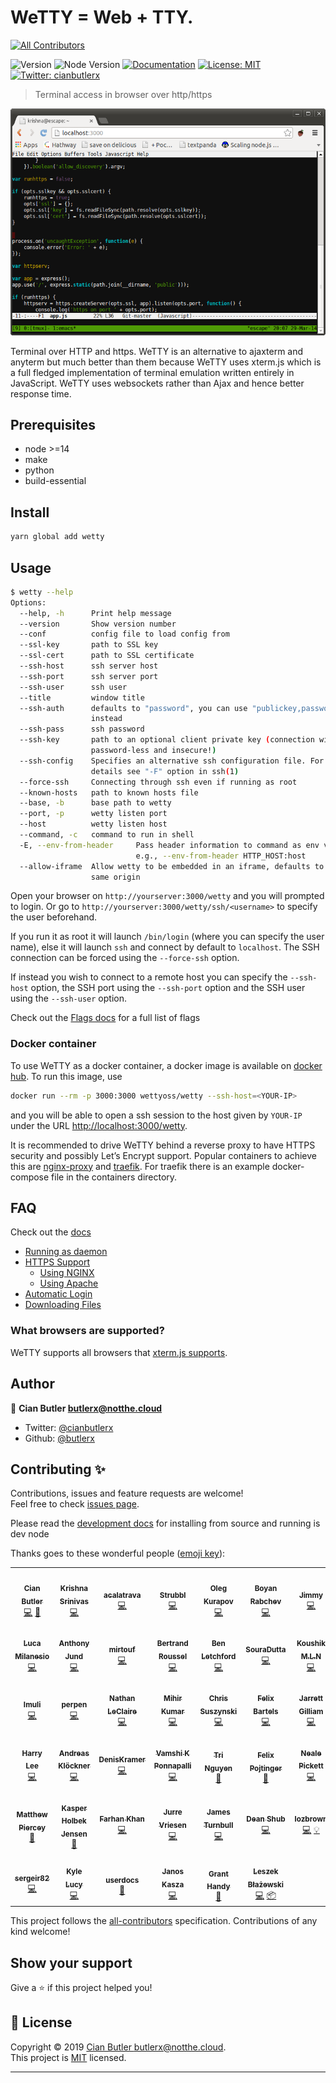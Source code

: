 # WeTTY = Web + TTY.

<!-- ALL-CONTRIBUTORS-BADGE:START - Do not remove or modify this section -->

[![All Contributors](https://img.shields.io/badge/all_contributors-41-orange.svg?style=flat-square)](#contributors-)

<!-- ALL-CONTRIBUTORS-BADGE:END -->

![Version](https://img.shields.io/badge/version-1.1.7-blue.svg?cacheSeconds=2592000)
![Node Version](https://img.shields.io/badge/node-%3E%3D14.0-blue.svg)
[![Documentation](https://img.shields.io/badge/documentation-yes-brightgreen.svg)](https://github.com/butlerx/wetty/tree/main/docs)
[![License: MIT](https://img.shields.io/badge/License-MIT-yellow.svg)](https://github.com/butlerx/wetty/blob/main/LICENSE)
[![Twitter: cianbutlerx](https://img.shields.io/twitter/follow/cianbutlerx.svg?style=social)](https://twitter.com/cianbutlerx)

> Terminal access in browser over http/https

![WeTTY](./docs/terminal.png?raw=true)

Terminal over HTTP and https. WeTTY is an alternative to ajaxterm and anyterm
but much better than them because WeTTY uses xterm.js which is a full fledged
implementation of terminal emulation written entirely in JavaScript. WeTTY uses
websockets rather than Ajax and hence better response time.

## Prerequisites

- node >=14
- make
- python
- build-essential

## Install

```sh
yarn global add wetty
```

## Usage

```sh
$ wetty --help
Options:
  --help, -h      Print help message                                   [boolean]
  --version       Show version number                                  [boolean]
  --conf          config file to load config from                       [string]
  --ssl-key       path to SSL key                                       [string]
  --ssl-cert      path to SSL certificate                               [string]
  --ssh-host      ssh server host                                       [string]
  --ssh-port      ssh server port                                       [number]
  --ssh-user      ssh user                                              [string]
  --title         window title                                          [string]
  --ssh-auth      defaults to "password", you can use "publickey,password"
                  instead                                               [string]
  --ssh-pass      ssh password                                          [string]
  --ssh-key       path to an optional client private key (connection will be
                  password-less and insecure!)                          [string]
  --ssh-config    Specifies an alternative ssh configuration file. For further
                  details see "-F" option in ssh(1)                     [string]
  --force-ssh     Connecting through ssh even if running as root       [boolean]
  --known-hosts   path to known hosts file                              [string]
  --base, -b      base path to wetty                                    [string]
  --port, -p      wetty listen port                                     [number]
  --host          wetty listen host                                     [string]
  --command, -c   command to run in shell                               [string]
  -E, --env-from-header     Pass header information to command as env variable;
                            e.g., --env-from-header HTTP_HOST:host       [array]
  --allow-iframe  Allow wetty to be embedded in an iframe, defaults to allowing
                  same origin                                          [boolean]
```

Open your browser on `http://yourserver:3000/wetty` and you will prompted to
login. Or go to `http://yourserver:3000/wetty/ssh/<username>` to specify the
user beforehand.

If you run it as root it will launch `/bin/login` (where you can specify the
user name), else it will launch `ssh` and connect by default to `localhost`. The
SSH connection can be forced using the `--force-ssh` option.

If instead you wish to connect to a remote host you can specify the `--ssh-host`
option, the SSH port using the `--ssh-port` option and the SSH user using the
`--ssh-user` option.

Check out the [Flags docs](https://butlerx.github.io/wetty/flags) for a full
list of flags

### Docker container

To use WeTTY as a docker container, a docker image is available on
[docker hub](https://hub.docker.com/r/wettyoss/wetty). To run this image, use

```sh
docker run --rm -p 3000:3000 wettyoss/wetty --ssh-host=<YOUR-IP>
```

and you will be able to open a ssh session to the host given by `YOUR-IP` under
the URL [http://localhost:3000/wetty](http://localhost:3000/wetty).

It is recommended to drive WeTTY behind a reverse proxy to have HTTPS security
and possibly Let’s Encrypt support. Popular containers to achieve this are
[nginx-proxy](https://github.com/nginx-proxy/nginx-proxy) and
[traefik](https://traefik.io/traefik/). For traefik there is an example
docker-compose file in the containers directory.

## FAQ

Check out the [docs](https://github.com/butlerx/wetty/tree/main/docs)

- [Running as daemon](https://butlerx.github.io/wetty/service)
- [HTTPS Support](https://butlerx.github.io/wetty/https)
  - [Using NGINX](https://butlerx.github.io/wetty/nginx)
  - [Using Apache](https://butlerx.github.io/wetty/apache)
- [Automatic Login](https://butlerx.github.io/wetty/auto-login)
- [Downloading Files](https://butlerx.github.io/wetty/downloading-files)

### What browsers are supported?

WeTTY supports all browsers that
[xterm.js supports](https://github.com/xtermjs/xterm.js#browser-support).

## Author

👤 **Cian Butler <butlerx@notthe.cloud>**

- Twitter: [@cianbutlerx](https://twitter.com/cianbutlerx)
- Github: [@butlerx](https://github.com/butlerx)

## Contributing ✨

Contributions, issues and feature requests are welcome!<br />Feel free to check
[issues page](https://github.com/butlerx/wetty/issues).

Please read the [development docs](https://butlerx.github.io/wetty/development)
for installing from source and running is dev node

Thanks goes to these wonderful people
([emoji key](https://allcontributors.org/docs/en/emoji-key)):

<!-- ALL-CONTRIBUTORS-LIST:START - Do not remove or modify this section -->
<!-- prettier-ignore-start -->
<!-- markdownlint-disable -->
<table>
  <tr>
    <td align="center"><a href="http://cianbutler.ie"><img src="https://avatars1.githubusercontent.com/u/867930?v=4?s=100" width="100px;" alt=""/><br /><sub><b>Cian Butler</b></sub></a><br /><a href="https://github.com/butlerx/WeTTy/commits?author=butlerx" title="Code">💻</a> <a href="https://github.com/butlerx/WeTTy/commits?author=butlerx" title="Documentation">📖</a></td>
    <td align="center"><a href="http://about.me/krishnasrinivas"><img src="https://avatars0.githubusercontent.com/u/634494?v=4?s=100" width="100px;" alt=""/><br /><sub><b>Krishna Srinivas</b></sub></a><br /><a href="https://github.com/butlerx/WeTTy/commits?author=krishnasrinivas" title="Code">💻</a></td>
    <td align="center"><a href="https://github.com/acalatrava"><img src="https://avatars1.githubusercontent.com/u/8502129?v=4?s=100" width="100px;" alt=""/><br /><sub><b>acalatrava</b></sub></a><br /><a href="https://github.com/butlerx/WeTTy/commits?author=acalatrava" title="Code">💻</a></td>
    <td align="center"><a href="https://github.com/Strubbl"><img src="https://avatars3.githubusercontent.com/u/97055?v=4?s=100" width="100px;" alt=""/><br /><sub><b>Strubbl</b></sub></a><br /><a href="https://github.com/butlerx/WeTTy/commits?author=Strubbl" title="Code">💻</a></td>
    <td align="center"><a href="https://github.com/2sheds"><img src="https://avatars3.githubusercontent.com/u/16163?v=4?s=100" width="100px;" alt=""/><br /><sub><b>Oleg Kurapov</b></sub></a><br /><a href="https://github.com/butlerx/WeTTy/commits?author=2sheds" title="Code">💻</a></td>
    <td align="center"><a href="http://www.rabchev.com"><img src="https://avatars0.githubusercontent.com/u/1876061?v=4?s=100" width="100px;" alt=""/><br /><sub><b>Boyan Rabchev</b></sub></a><br /><a href="https://github.com/butlerx/WeTTy/commits?author=rabchev" title="Code">💻</a></td>
    <td align="center"><a href="https://github.com/nosemeocurrenada"><img src="https://avatars1.githubusercontent.com/u/3845708?v=4?s=100" width="100px;" alt=""/><br /><sub><b>Jimmy</b></sub></a><br /><a href="https://github.com/butlerx/WeTTy/commits?author=nosemeocurrenada" title="Code">💻</a></td>
  </tr>
  <tr>
    <td align="center"><a href="http://www.gerritforge.com"><img src="https://avatars3.githubusercontent.com/u/182893?v=4?s=100" width="100px;" alt=""/><br /><sub><b>Luca Milanesio</b></sub></a><br /><a href="https://github.com/butlerx/WeTTy/commits?author=lucamilanesio" title="Code">💻</a></td>
    <td align="center"><a href="http://anthonyjund.com"><img src="https://avatars3.githubusercontent.com/u/39376331?v=4?s=100" width="100px;" alt=""/><br /><sub><b>Anthony Jund</b></sub></a><br /><a href="https://github.com/butlerx/WeTTy/commits?author=antonyjim" title="Code">💻</a></td>
    <td align="center"><a href="https://www.mirtouf.fr"><img src="https://avatars3.githubusercontent.com/u/5165058?v=4?s=100" width="100px;" alt=""/><br /><sub><b>mirtouf</b></sub></a><br /><a href="https://github.com/butlerx/WeTTy/commits?author=mirtouf" title="Code">💻</a></td>
    <td align="center"><a href="https://cor-net.org"><img src="https://avatars1.githubusercontent.com/u/556693?v=4?s=100" width="100px;" alt=""/><br /><sub><b>Bertrand Roussel</b></sub></a><br /><a href="https://github.com/butlerx/WeTTy/commits?author=CoRfr" title="Code">💻</a></td>
    <td align="center"><a href="https://www.benl.com.au/"><img src="https://avatars0.githubusercontent.com/u/6703966?v=4?s=100" width="100px;" alt=""/><br /><sub><b>Ben Letchford</b></sub></a><br /><a href="https://github.com/butlerx/WeTTy/commits?author=benletchford" title="Code">💻</a></td>
    <td align="center"><a href="https://github.com/SouraDutta"><img src="https://avatars0.githubusercontent.com/u/33066261?v=4?s=100" width="100px;" alt=""/><br /><sub><b>SouraDutta</b></sub></a><br /><a href="https://github.com/butlerx/WeTTy/commits?author=SouraDutta" title="Code">💻</a></td>
    <td align="center"><a href="https://github.com/koushikmln"><img src="https://avatars3.githubusercontent.com/u/8670988?v=4?s=100" width="100px;" alt=""/><br /><sub><b>Koushik M.L.N</b></sub></a><br /><a href="https://github.com/butlerx/WeTTy/commits?author=koushikmln" title="Code">💻</a></td>
  </tr>
  <tr>
    <td align="center"><a href="https://imu.li/"><img src="https://avatars3.githubusercontent.com/u/4085046?v=4?s=100" width="100px;" alt=""/><br /><sub><b>Imuli</b></sub></a><br /><a href="https://github.com/butlerx/WeTTy/commits?author=imuli" title="Code">💻</a></td>
    <td align="center"><a href="https://github.com/perpen"><img src="https://avatars2.githubusercontent.com/u/9963805?v=4?s=100" width="100px;" alt=""/><br /><sub><b>perpen</b></sub></a><br /><a href="https://github.com/butlerx/WeTTy/commits?author=perpen" title="Code">💻</a></td>
    <td align="center"><a href="https://nathanleclaire.com"><img src="https://avatars3.githubusercontent.com/u/1476820?v=4?s=100" width="100px;" alt=""/><br /><sub><b>Nathan LeClaire</b></sub></a><br /><a href="https://github.com/butlerx/WeTTy/commits?author=nathanleclaire" title="Code">💻</a></td>
    <td align="center"><a href="https://github.com/MiKr13"><img src="https://avatars2.githubusercontent.com/u/34394719?v=4?s=100" width="100px;" alt=""/><br /><sub><b>Mihir Kumar</b></sub></a><br /><a href="https://github.com/butlerx/WeTTy/commits?author=MiKr13" title="Code">💻</a></td>
    <td align="center"><a href="http://redhat.com"><img src="https://avatars0.githubusercontent.com/u/540893?v=4?s=100" width="100px;" alt=""/><br /><sub><b>Chris Suszynski</b></sub></a><br /><a href="https://github.com/butlerx/WeTTy/commits?author=cardil" title="Code">💻</a></td>
    <td align="center"><a href="http://9wd.de"><img src="https://avatars1.githubusercontent.com/u/1257835?v=4?s=100" width="100px;" alt=""/><br /><sub><b>Felix Bartels</b></sub></a><br /><a href="https://github.com/butlerx/WeTTy/commits?author=fbartels" title="Code">💻</a></td>
    <td align="center"><a href="https://github.com/jarrettgilliam"><img src="https://avatars3.githubusercontent.com/u/5099690?v=4?s=100" width="100px;" alt=""/><br /><sub><b>Jarrett Gilliam</b></sub></a><br /><a href="https://github.com/butlerx/WeTTy/commits?author=jarrettgilliam" title="Code">💻</a></td>
  </tr>
  <tr>
    <td align="center"><a href="https://harrylee.me"><img src="https://avatars0.githubusercontent.com/u/7056279?v=4?s=100" width="100px;" alt=""/><br /><sub><b>Harry Lee</b></sub></a><br /><a href="https://github.com/butlerx/WeTTy/commits?author=harryleesan" title="Code">💻</a></td>
    <td align="center"><a href="http://andreask.cs.illinois.edu"><img src="https://avatars3.githubusercontent.com/u/352067?v=4?s=100" width="100px;" alt=""/><br /><sub><b>Andreas Klöckner</b></sub></a><br /><a href="https://github.com/butlerx/WeTTy/commits?author=inducer" title="Code">💻</a></td>
    <td align="center"><a href="https://github.com/DenisKramer"><img src="https://avatars1.githubusercontent.com/u/23534092?v=4?s=100" width="100px;" alt=""/><br /><sub><b>DenisKramer</b></sub></a><br /><a href="https://github.com/butlerx/WeTTy/commits?author=DenisKramer" title="Code">💻</a></td>
    <td align="center"><a href="https://github.com/vamship"><img src="https://avatars0.githubusercontent.com/u/7143376?v=4?s=100" width="100px;" alt=""/><br /><sub><b>Vamshi K Ponnapalli</b></sub></a><br /><a href="https://github.com/butlerx/WeTTy/commits?author=vamship" title="Code">💻</a></td>
    <td align="center"><a href="https://tridnguyen.com"><img src="https://avatars1.githubusercontent.com/u/1652595?v=4?s=100" width="100px;" alt=""/><br /><sub><b>Tri Nguyen</b></sub></a><br /><a href="https://github.com/butlerx/WeTTy/commits?author=tnguyen14" title="Documentation">📖</a></td>
    <td align="center"><a href="https://felix.pojtinger.com/"><img src="https://avatars1.githubusercontent.com/u/28832235?v=4?s=100" width="100px;" alt=""/><br /><sub><b>Felix Pojtinger</b></sub></a><br /><a href="https://github.com/butlerx/WeTTy/commits?author=pojntfx" title="Documentation">📖</a></td>
    <td align="center"><a href="https://nealey.github.io/"><img src="https://avatars3.githubusercontent.com/u/423780?v=4?s=100" width="100px;" alt=""/><br /><sub><b>Neale Pickett</b></sub></a><br /><a href="https://github.com/butlerx/WeTTy/commits?author=nealey" title="Code">💻</a></td>
  </tr>
  <tr>
    <td align="center"><a href="https://www.matthewpiercey.ml"><img src="https://avatars3.githubusercontent.com/u/22581026?v=4?s=100" width="100px;" alt=""/><br /><sub><b>Matthew Piercey</b></sub></a><br /><a href="https://github.com/butlerx/WeTTy/commits?author=mtpiercey" title="Documentation">📖</a></td>
    <td align="center"><a href="https://github.com/kholbekj"><img src="https://avatars3.githubusercontent.com/u/2786571?v=4?s=100" width="100px;" alt=""/><br /><sub><b>Kasper Holbek Jensen</b></sub></a><br /><a href="https://github.com/butlerx/WeTTy/commits?author=kholbekj" title="Documentation">📖</a></td>
    <td align="center"><a href="https://mastodon.technology/@farhan"><img src="https://avatars1.githubusercontent.com/u/10103765?v=4?s=100" width="100px;" alt=""/><br /><sub><b>Farhan Khan</b></sub></a><br /><a href="https://github.com/butlerx/WeTTy/commits?author=khanzf" title="Code">💻</a></td>
    <td align="center"><a href="https://www.jurrevriesen.nl"><img src="https://avatars1.githubusercontent.com/u/7419259?v=4?s=100" width="100px;" alt=""/><br /><sub><b>Jurre Vriesen</b></sub></a><br /><a href="https://github.com/butlerx/WeTTy/commits?author=jurruh" title="Code">💻</a></td>
    <td align="center"><a href="https://www.kartar.net/"><img src="https://avatars3.githubusercontent.com/u/4365?v=4?s=100" width="100px;" alt=""/><br /><sub><b>James Turnbull</b></sub></a><br /><a href="https://github.com/butlerx/WeTTy/commits?author=jamtur01" title="Code">💻</a></td>
    <td align="center"><a href="https://github.com/deanshub"><img src="https://avatars2.githubusercontent.com/u/2688676?v=4?s=100" width="100px;" alt=""/><br /><sub><b>Dean Shub</b></sub></a><br /><a href="https://github.com/butlerx/WeTTy/commits?author=deanshub" title="Code">💻</a></td>
    <td align="center"><a href="https://github.com/lozbrown"><img src="https://avatars3.githubusercontent.com/u/9961593?v=4?s=100" width="100px;" alt=""/><br /><sub><b>lozbrown </b></sub></a><br /><a href="https://github.com/butlerx/WeTTy/commits?author=lozbrown" title="Code">💻</a> <a href="#example-lozbrown" title="Examples">💡</a></td>
  </tr>
  <tr>
    <td align="center"><a href="https://github.com/sergeir82"><img src="https://avatars0.githubusercontent.com/u/5081149?v=4?s=100" width="100px;" alt=""/><br /><sub><b>sergeir82</b></sub></a><br /><a href="https://github.com/butlerx/WeTTy/commits?author=sergeir82" title="Code">💻</a></td>
    <td align="center"><a href="https://github.com/kmlucy"><img src="https://avatars1.githubusercontent.com/u/13952475?v=4?s=100" width="100px;" alt=""/><br /><sub><b>Kyle Lucy</b></sub></a><br /><a href="https://github.com/butlerx/WeTTy/commits?author=kmlucy" title="Code">💻</a></td>
    <td align="center"><a href="https://github.com/userdocs"><img src="https://avatars1.githubusercontent.com/u/16525024?v=4?s=100" width="100px;" alt=""/><br /><sub><b>userdocs</b></sub></a><br /><a href="https://github.com/butlerx/WeTTy/commits?author=userdocs" title="Documentation">📖</a></td>
    <td align="center"><a href="https://logmein.com/"><img src="https://avatars3.githubusercontent.com/u/1554533?v=4?s=100" width="100px;" alt=""/><br /><sub><b>Janos Kasza</b></sub></a><br /><a href="https://github.com/butlerx/WeTTy/commits?author=janoskk" title="Code">💻</a></td>
    <td align="center"><a href="https://grantshandy.xyz/"><img src="https://avatars3.githubusercontent.com/u/45475651?v=4?s=100" width="100px;" alt=""/><br /><sub><b>Grant Handy</b></sub></a><br /><a href="https://github.com/butlerx/WeTTy/commits?author=DefunctLizard" title="Documentation">📖</a></td>
    <td align="center"><a href="https://github.com/LeszekBlazewski"><img src="https://avatars.githubusercontent.com/u/34927142?v=4?s=100" width="100px;" alt=""/><br /><sub><b>Leszek Błażewski</b></sub></a><br /><a href="https://github.com/butlerx/WeTTy/commits?author=LeszekBlazewski" title="Code">💻</a> <a href="#platform-LeszekBlazewski" title="Packaging/porting to new platform">📦</a></td>
  </tr>
</table>

<!-- markdownlint-restore -->
<!-- prettier-ignore-end -->

<!-- ALL-CONTRIBUTORS-LIST:END -->

This project follows the
[all-contributors](https://github.com/all-contributors/all-contributors)
specification. Contributions of any kind welcome!

## Show your support

Give a ⭐️ if this project helped you!

## 📝 License

Copyright © 2019
[Cian Butler <butlerx@notthe.cloud>](https://github.com/butlerx).<br /> This
project is [MIT](https://github.com/butlerx/wetty/blob/main/LICENSE) licensed.

---
